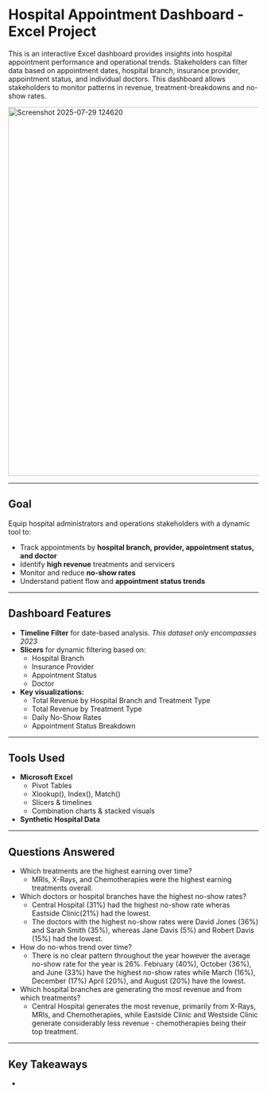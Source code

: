 # Hospital Appointment Dashboard - Excel Project
This is an interactive Excel dashboard provides insights into hospital appointment performance and operational trends. Stakeholders can filter data based on appointment dates, hospital branch, insurance provider, appointment status, and individual doctors. This dashboard allows stakeholders to monitor patterns in revenue, treatment-breakdowns and no-show rates.


<img width="1286" height="742" alt="Screenshot 2025-07-29 124620" src="https://github.com/user-attachments/assets/72bf132a-c1c9-4b5f-8eb6-0f3a0a9f568e" />

---

## Goal
Equip hospital administrators and operations stakeholders with a dynamic tool to:

- Track appointments by **hospital branch, provider, appointment status, and doctor**
- Identify **high revenue** treatments and servicers
- Monitor and reduce **no-show rates**
- Understand patient flow and **appointment status trends**

---

## Dashboard Features

  - **Timeline Filter** for date-based analysis. *This dataset only encompasses 2023*
  - **Slicers** for dynamic filtering based on:
    - Hospital Branch
    - Insurance Provider
    - Appointment Status
    - Doctor
  - **Key visualizations:**
    - Total Revenue by Hospital Branch and Treatment Type
    - Total Revenue by Treatment Type
    - Daily No-Show Rates
    - Appointment Status Breakdown

---

## Tools Used
  - **Microsoft Excel**
    - Pivot Tables
    - Xlookup(), Index(), Match()
    - Slicers & timelines
    - Combination charts & stacked visuals
  - **Synthetic Hospital Data**

---

## Questions Answered
  - Which treatments are the highest earning over time?
      - MRIs, X-Rays, and Chemotherapies were the highest earning treatments overall.
  - Which doctors or hospital branches have the highest no-show rates?
    - Central Hospital (31%) had the highest no-show rate wheras Eastside Clinic(21%) had the lowest.
    - The doctors with the highest no-show rates were David Jones (36%) and Sarah Smith (35%), whereas Jane Davis (5%) and Robert Davis (15%) had the lowest.
  - How do no-whos trend over time?
    - There is no clear pattern throughout the year however the average no-show rate for the year is 26%. February (40%), October (36%), and June (33%) have the highest no-show rates while March (16%), December (17%) April (20%), and August (20%) have the lowest.
  - Which hospital branches are generating the most revenue and from which treatments?
    - Central Hospital generates the most revenue, primarily from X-Rays, MRIs, and Chemotherapies, while Eastside Clinic and Westside Clinic generate considerably less revenue - chemotherapies being their top treatment. 
--- 

## Key Takeaways
  - 
